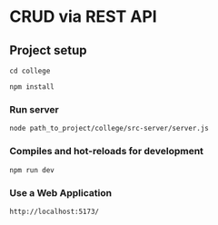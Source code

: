 # CRUD via REST API

## Project setup
```
cd college
```

```
npm install
```

### Run server
```
node path_to_project/college/src-server/server.js
```

### Compiles and hot-reloads for development
```
npm run dev
```

### Use a Web Application
```
http://localhost:5173/
```